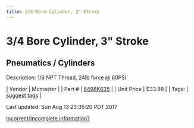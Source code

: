 ```yaml
---
title: 3/4 Bore Cylinder, 3" Stroke
---
```


# 3/4 Bore Cylinder, 3" Stroke
## Pneumatics / Cylinders
Description: 	1/8 NPT Thread, 24lb force @ 60PSI 

| Vendor | Mcmaster | 
| Part # | [6498K635](https://www.mcmaster.com/#6498K635) | 
| Unit Price | $33.98 | 
| Tags: | [suggest tags](https://docs.google.com/forms/d/e/1FAIpQLSeWyY8v3RgOty-MyWmh9U0iivNYN_molChYyS-0U-o-kOAv_g/viewform) | 

Last updated: Sun Aug 13 23:35:20 PDT 2017

 [Incorrect/Incomplete information?](https://docs.google.com/forms/d/e/1FAIpQLSeWyY8v3RgOty-MyWmh9U0iivNYN_molChYyS-0U-o-kOAv_g/viewform)